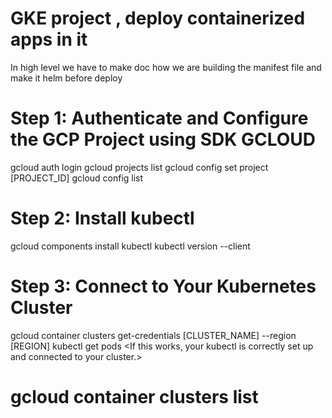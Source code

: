  # GKE project , deploy containerized apps in it
 
 In high level we have to make doc how we are building the manifest file and make it helm before deploy

 # Step 1: Authenticate and Configure the GCP Project using SDK GCLOUD
 gcloud auth login
 gcloud projects list
 gcloud config set project [PROJECT_ID]
 gcloud config list

# Step 2: Install kubectl
gcloud components install kubectl
kubectl version --client

# Step 3: Connect to Your Kubernetes Cluster
gcloud container clusters get-credentials [CLUSTER_NAME] --region [REGION]
kubectl get pods
<If this works, your kubectl is correctly set up and connected to your cluster.>

gcloud container clusters list  
=================




